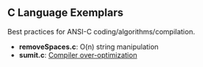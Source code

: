 ## C Language Exemplars
Best practices for ANSI-C coding/algorithms/compilation.
* __removeSpaces.c__: O(n) string manipulation
* __sumit.c__: [Compiler over-optimization](sumit.md)
